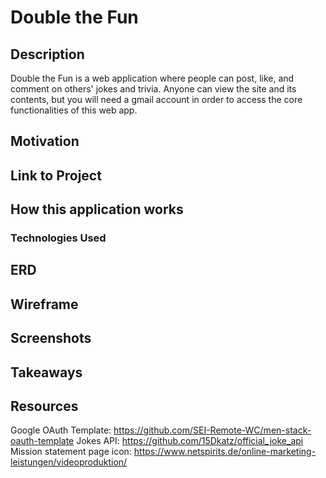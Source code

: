 # Double the Fun
## Description
Double the Fun is a web application where people can post, like, and comment on others' jokes and trivia. Anyone can view the site and its contents, but you will need a gmail account in order to access the core functionalities of this web app.

## Motivation

## Link to Project

## How this application works

### Technologies Used

## ERD

## Wireframe

## Screenshots

## Takeaways

## Resources
Google OAuth Template: https://github.com/SEI-Remote-WC/men-stack-oauth-template
Jokes API: https://github.com/15Dkatz/official_joke_api
Mission statement page icon: https://www.netspirits.de/online-marketing-leistungen/videoproduktion/